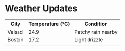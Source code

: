 # Weather Updates

<!-- WEATHER-UPDATE-START -->
<table><tr><th>City</th><th>Temperature (°C)</th><th>Condition</th></tr><tr><td>Valsad</td><td>24.9</td><td>Patchy rain nearby</td></tr><tr><td>Boston</td><td>17.2</td><td>Light drizzle</td></tr><tr><td></td><td></td><td></td></tr></table>
<!-- WEATHER-UPDATE-END -->
